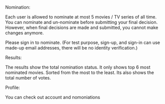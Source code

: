 Nomination:

Each user is allowed to nominate at most 5 movies / TV series of all
time. You can nominate and un-nominate before submitting your final
decision. However, when final decisions are made and submitted, you
cannot make changes anymore.

Please sign in to nominate. (For test purpose, sign-up, and sign-in
can use made-up email addresses, there will be no identity
verification.)

Results:

The results show the total nomination status. It only shows top 6
most nominated movies. Sorted from the most to the least. Its also
shows the total number of votes.
       
Profile:

You can check out account and nomoniations